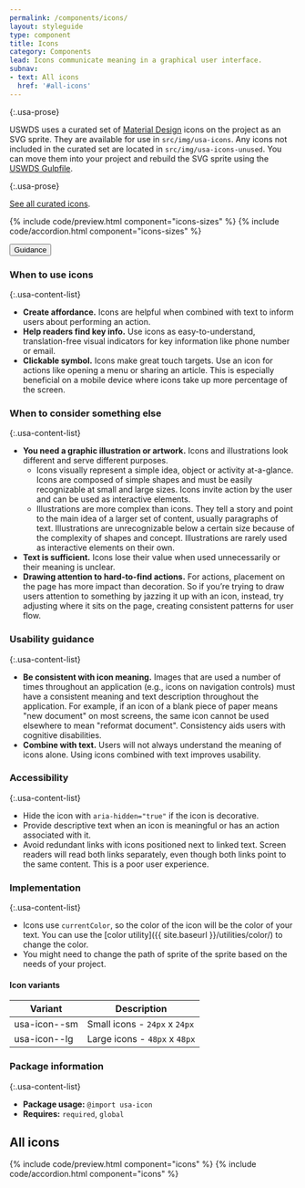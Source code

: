 ```yaml
---
permalink: /components/icons/
layout: styleguide
type: component
title: Icons
category: Components
lead: Icons communicate meaning in a graphical user interface.
subnav:
- text: All icons
  href: '#all-icons'
---
```


{:.usa-prose}

USWDS uses a curated set of [Material Design](https://material.io/resources/icons/?style=baseline) icons on the project as an SVG sprite. They are available for use in `src/img/usa-icons`. Any icons not included in the curated set are located in `src/img/usa-icons-unused`. You can move them into your project and rebuild the SVG sprite using the [USWDS Gulpfile](http://github.com/uswds/uswds-gulp/). 

{:.usa-prose}

[See all curated icons](#all-icons).

{% include code/preview.html component="icons-sizes" %}
{% include code/accordion.html component="icons-sizes" %}

<div class="usa-accordion usa-accordion--bordered site-accordion-docs">
  <button class="usa-button-unstyled usa-accordion__button"
      aria-expanded="true" aria-controls="icon-docs">
    Guidance
  </button>
<div id="icon-docs" aria-hidden="false" class="usa-accordion__content site-component-usage" markdown="1">

### When to use icons

{:.usa-content-list}

- **Create affordance.** Icons are helpful when combined with text to inform users about performing an action.
- **Help readers find key info.** Use icons as easy-to-understand, translation-free visual indicators for key information like phone number or email.
- **Clickable symbol.** Icons make great touch targets. Use an icon for actions like opening a menu or sharing an article. This is especially beneficial on a mobile device where icons take up more percentage of the screen.

### When to consider something else

{:.usa-content-list}

- **You need a graphic illustration or artwork.** Icons and illustrations look different and serve different purposes.
  - Icons visually represent a simple idea, object or activity at-a-glance. Icons are composed of simple shapes and must be easily recognizable at small and large sizes. Icons invite action by the user and can be used as interactive elements.
  - Illustrations are more complex than icons. They tell a story and point to the main idea of a larger set of content, usually paragraphs of text. Illustrations are unrecognizable below a certain size because of the complexity of shapes and concept. Illustrations are rarely used as interactive elements on their own.
- **Text is sufficient.** Icons lose their value when used unnecessarily or their meaning is unclear.
- **Drawing attention to hard-to-find actions.** For actions, placement on the page has more impact than decoration. So if you’re trying to draw users attention to something by jazzing it up with an icon, instead, try adjusting where it sits on the page, creating consistent patterns for user flow.

### Usability guidance

{:.usa-content-list}

- **Be consistent with icon meaning.** Images that are used a number of times throughout an application (e.g., icons on navigation controls) must have a consistent meaning and text description throughout the application. For example, if an icon of a blank piece of paper means "new document" on most screens, the same icon cannot be used elsewhere to mean "reformat document". Consistency aids users with cognitive disabilities.
- **Combine with text.** Users will not always understand the meaning of icons alone. Using icons combined with text improves usability.

### Accessibility

{:.usa-content-list}

- Hide the icon with `aria-hidden="true"` if the icon is decorative.
- Provide descriptive text when an icon is meaningful or has an action associated with it. 
- Avoid redundant links with icons positioned next to linked text. Screen readers will read both links separately, even though both links point to the same content. This is a poor user experience.

### Implementation

{:.usa-content-list}

- Icons use `currentColor`, so the color of the icon will be the color of your text. You can use the [color utility]({{ site.baseurl }}/utilities/color/) to change the color.
- You might need to change the path of sprite of the sprite based on the needs of your project.

#### Icon variants

<table class="usa-table--borderless site-table-responsive site-table-simple" aria-labelledby="component-variants">
  <thead>
    <tr>
      <th scope="col" class="flex-6">Variant</th>
      <th scope="col" class="flex-6">Description</th>
    </tr>
  </thead>
  <tbody class="font-mono-2xs">
    <tr>
      <td data-title="Variant" class="flex-6">usa-icon--sm</td>
      <td data-title="Description" class="flex-6">
        <span class="font-lang-3xs">
          Small icons - <code>24px</code> x <code>24px</code>
        </span>
      </td>
    </tr>
    <tr>
      <td data-title="Variant" class="flex-6">usa-icon--lg</td>
      <td data-title="Description" class="flex-6">
        <span class="font-lang-3xs">
          Large icons - <code>48px</code> x <code>48px</code>
        </span>
      </td>
    </tr>
  </tbody>
</table>

### Package information

{:.usa-content-list}

- **Package usage:** `@import usa-icon`
- **Requires:** `required`, `global` 

</div>
</div>

## All icons

{% include code/preview.html component="icons" %}
{% include code/accordion.html component="icons" %}
